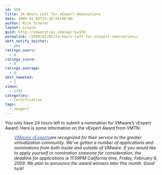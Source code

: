 ```yaml
---
id: 558
title: 24 Hours Left for vExpert Nominations
date: 2009-02-05T23:29:54+00:00
author: Rick Scherer
layout: single
guid: http://vmwaretips.com/wp/?p=558
permalink: /2009/02/05/24-hours-left-for-vexpert-nominations/
aktt_notify_twitter:
  - yes
ratings_users:
  - 0
ratings_score:
  - 0
ratings_average:
  - 0
aktt_tweeted:
  - 1
views:
  - 1783
categories:
  - Certification
tags:
  - vexpert
---
```

You only have 24 hours left to submit a nomination for VMware&#8217;s vExpert Award. Here is some information on the vExpert Award from VMTN:

<p style="padding-left: 30px;">
  <a href="http://www.vmware.com/communities/vexpert/" target="_blank"><span style="color: #3366cc;"><em>VMware vExperts</em></span></a><em>are recognized for their service to the greater virtualization community. We&#8217;ve gotten a number of applications and nominations from both inside and outside of VMware. If you would like to apply yourself or nomination someone for consideration, the deadline for applications is 11:59PM California time, Friday, February 6, 2009. We plan to announce the award winners later this month. Good luck!</em> 
</p>